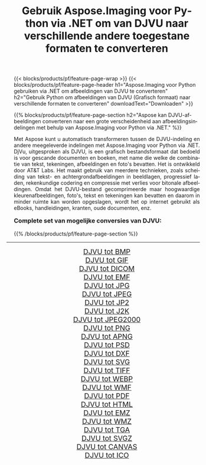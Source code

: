 ﻿---
title: Gebruik Aspose.Imaging voor Python via .NET om van DJVU naar verschillende andere toegestane formaten te converteren 
weight: 3920
url: /nl/python-net/conversion/from/djvu/ 
lang: nl
langdirlevel: 2
locales: zh-hans,ja,it,ru,de,es,fr,nl,id,lt,pl,pt,vi,tr,ko,zh-hant,ar,hi,th,sv,cs,uk,he
description: U kunt snel transformeren van DJVU(Grafisch formaat) naar verschillende formaten met behulp van Aspose.Imaging voor Python via .NET.
---

{{< blocks/products/pf/feature-page-wrap >}}
{{< blocks/products/pf/feature-page-header h1="Aspose.Imaging voor Python gebruiken via .NET om afbeeldingen van DJVU te converteren" h2="Gebruik Python om afbeeldingen van DJVU (Grafisch formaat) naar verschillende formaten te converteren" downloadText="Downloaden" >}}


{{% blocks/products/pf/feature-page-section  h2="Aspose kan DJVU-afbeeldingen converteren naar een grote verscheidenheid aan afbeeldingsindelingen met behulp van Aspose.Imaging voor Python via .NET." %}}
<p align=justify>Met Aspose kunt u automatisch transformeren tussen de DJVU-indeling en andere meegeleverde indelingen met Aspose.Imaging voor Python via .NET. DjVu, uitgesproken als DJVU, is een grafisch bestandsformaat dat bedoeld is voor gescande documenten en boeken, met name die welke de combinatie van tekst, tekeningen, afbeeldingen en foto's bevatten. Het is ontwikkeld door AT&T Labs. Het maakt gebruik van meerdere technieken, zoals scheiding van tekst- en achtergrondafbeeldingen in beeldlagen, progressief laden, rekenkundige codering en compressie met verlies voor bitonale afbeeldingen. Omdat het DJVU-bestand gecomprimeerde maar hoogwaardige kleurenafbeeldingen, foto's, tekst en tekeningen kan bevatten en daarom in minder ruimte kan worden opgeslagen, wordt het op internet gebruikt als eBooks, handleidingen, kranten, oude documenten, enz.</p>
<h3 style="margin-top:16px;">
Complete set van mogelijke conversies van DJVU:
</h3>
{{% /blocks/products/pf/feature-page-section %}}
<div class="container-fluid productfamilypage bg-gray">
    <div class="convertypes bg-gray agp-content section">
        <div class="container">
		<hr style="margin-left:-20px;"/>
		<div class="row other-converters" style="gap: 10px;font-size: 19px;text-align:center;">
		    <div class='col-md-3 other-converter remove-lp remove-rp'><a href="/imaging/nl/python-net/conversion/djvu-to-bmp/" style="padding:15px;">DJVU tot BMP</a></div><div class='col-md-3 other-converter remove-lp remove-rp'><a href="/imaging/nl/python-net/conversion/djvu-to-gif/" style="padding:15px;">DJVU tot GIF</a></div><div class='col-md-3 other-converter remove-lp remove-rp'><a href="/imaging/nl/python-net/conversion/djvu-to-dicom/" style="padding:15px;">DJVU tot DICOM</a></div><div class='col-md-3 other-converter remove-lp remove-rp'><a href="/imaging/nl/python-net/conversion/djvu-to-emf/" style="padding:15px;">DJVU tot EMF</a></div><div class='col-md-3 other-converter remove-lp remove-rp'><a href="/imaging/nl/python-net/conversion/djvu-to-jpg/" style="padding:15px;">DJVU tot JPG</a></div><div class='col-md-3 other-converter remove-lp remove-rp'><a href="/imaging/nl/python-net/conversion/djvu-to-jpeg/" style="padding:15px;">DJVU tot JPEG</a></div><div class='col-md-3 other-converter remove-lp remove-rp'><a href="/imaging/nl/python-net/conversion/djvu-to-jp2/" style="padding:15px;">DJVU tot JP2</a></div><div class='col-md-3 other-converter remove-lp remove-rp'><a href="/imaging/nl/python-net/conversion/djvu-to-j2k/" style="padding:15px;">DJVU tot J2K</a></div><div class='col-md-3 other-converter remove-lp remove-rp'><a href="/imaging/nl/python-net/conversion/djvu-to-jpeg2000/" style="padding:15px;">DJVU tot JPEG2000</a></div><div class='col-md-3 other-converter remove-lp remove-rp'><a href="/imaging/nl/python-net/conversion/djvu-to-png/" style="padding:15px;">DJVU tot PNG</a></div><div class='col-md-3 other-converter remove-lp remove-rp'><a href="/imaging/nl/python-net/conversion/djvu-to-apng/" style="padding:15px;">DJVU tot APNG</a></div><div class='col-md-3 other-converter remove-lp remove-rp'><a href="/imaging/nl/python-net/conversion/djvu-to-psd/" style="padding:15px;">DJVU tot PSD</a></div><div class='col-md-3 other-converter remove-lp remove-rp'><a href="/imaging/nl/python-net/conversion/djvu-to-dxf/" style="padding:15px;">DJVU tot DXF</a></div><div class='col-md-3 other-converter remove-lp remove-rp'><a href="/imaging/nl/python-net/conversion/djvu-to-svg/" style="padding:15px;">DJVU tot SVG</a></div><div class='col-md-3 other-converter remove-lp remove-rp'><a href="/imaging/nl/python-net/conversion/djvu-to-tiff/" style="padding:15px;">DJVU tot TIFF</a></div><div class='col-md-3 other-converter remove-lp remove-rp'><a href="/imaging/nl/python-net/conversion/djvu-to-webp/" style="padding:15px;">DJVU tot WEBP</a></div><div class='col-md-3 other-converter remove-lp remove-rp'><a href="/imaging/nl/python-net/conversion/djvu-to-wmf/" style="padding:15px;">DJVU tot WMF</a></div><div class='col-md-3 other-converter remove-lp remove-rp'><a href="/imaging/nl/python-net/conversion/djvu-to-pdf/" style="padding:15px;">DJVU tot PDF</a></div><div class='col-md-3 other-converter remove-lp remove-rp'><a href="/imaging/nl/python-net/conversion/djvu-to-html/" style="padding:15px;">DJVU tot HTML</a></div><div class='col-md-3 other-converter remove-lp remove-rp'><a href="/imaging/nl/python-net/conversion/djvu-to-emz/" style="padding:15px;">DJVU tot EMZ</a></div><div class='col-md-3 other-converter remove-lp remove-rp'><a href="/imaging/nl/python-net/conversion/djvu-to-wmz/" style="padding:15px;">DJVU tot WMZ</a></div><div class='col-md-3 other-converter remove-lp remove-rp'><a href="/imaging/nl/python-net/conversion/djvu-to-tga/" style="padding:15px;">DJVU tot TGA</a></div><div class='col-md-3 other-converter remove-lp remove-rp'><a href="/imaging/nl/python-net/conversion/djvu-to-svgz/" style="padding:15px;">DJVU tot SVGZ</a></div><div class='col-md-3 other-converter remove-lp remove-rp'><a href="/imaging/nl/python-net/conversion/djvu-to-canvas/" style="padding:15px;">DJVU tot CANVAS</a></div><div class='col-md-3 other-converter remove-lp remove-rp'><a href="/imaging/nl/python-net/conversion/djvu-to-ico/" style="padding:15px;">DJVU tot ICO</a></div>
                </div>
        </div>
    </div>
</div>
<br/>

